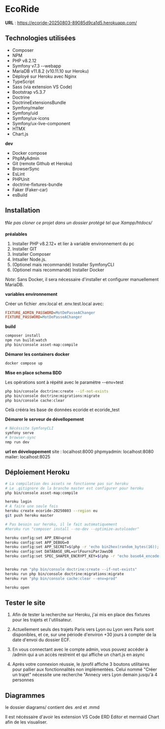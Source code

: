 # EcoRide

**URL** : https://ecoride-20250803-89085d9ca1d5.herokuapp.com/

## Technologies utilisées
- Composer
- NPM
- PHP v8.2.12
- Symfony v7.3 --webapp
- MariaDB v11.8.2 (v10.11.10 sur Heroku)
- Déployé sur Heroku avec Nginx
- TypeScript
- Sass (via extension VS Code)
- Bootstrap v5.3.7
- Doctrine
- DoctrineExtensionsBundle
- Symfony/mailer
- Symfony/uid
- Symfony/ux-icons
- Symfony/ux-live-component
- HTMX
- Chart.js

**dev**
- Docker compose
- PhpMyAdmin
- Git (remote Github et Heroku)
- BrowserSync
- EsLint
- PHPUnit
- doctrine-fixtures-bundle
- Faker (Faker-car)
- esBuild

## Installation
❗*Ne pas cloner ce projet dans un dossier protégé tel que Xampp/htdocs/*

**préalables**
1. Installer PHP v8.2.12+ et lier à variable environnement du pc
2. Installer GIT
3. Installer Composer
5. Intsaller Node.js.
6. (Optionel mais recommandé) Installer SymfonyCLI
7. (Optionel mais recommandé) Installer Docker

*Note*: Sans Docker, il sera nécessaire d'installer et configurer manuellement MariaDB.

**variables environnement**

Créer un fichier .env.local et .env.test.local avec:
```ini
FIXTURE_ADMIN_PASSWORD=MotDePasseAChanger
FIXTURE_PASSWORD=MotDePasseAChanger
```

**build**
```bash
composer install
npm run build:watch
php bin/console asset-map:compile
```

**Démarer les containers docker**
```bash
docker compose up
```

**Mise en place schema BDD**

Les opérations sont à répété avec le paramètre --env=test
```bash
php bin/console doctrine:create --if-not-exists
php bin/console doctrine:migrations:migrate
php bin/console cache:clear
```
Celà crééra les base de données ecoride et ecoride_test

**Démarer le serveur de dévellopement**

```bash
# Nécéssite SymfonyCLI
symfony serve
# browser-sync
nmp run dev
```

**url en développement**
site : localhost:8000
phpmyadmin: localhost:8080
mailer: localhost:8025 

## Déploiement Heroku
```bash
# La compilation des assets ne fonctionne pas sur heroku
# Le .gitignore de la branche master est configurer pour heroku
php bin/console asset-map:compile

heroku login
# A faire une seule fois
heroku create ecoride-20250803 --region eu
git push heroku master

# Pas besoin sur heroku, il le fait automatiquement
#heroku run "composer install --no-dev --optimize-autoloader"

heroku config:set APP_ENV=prod
heroku config:set APP_DEBUG=0
heroku config:set APP_SECRET=$(php -r 'echo bin2hex(random_bytes(16));')
heroku config:set DATABASE_URL=urlFourniParJawsDB
heroku config:set SPEC_SHAPER_ENCRYPT_KEY=$(php -r "echo base64_encode(openssl_random_pseudo_bytes(32)))"


heroku run "php bin/console doctrine:create --if-not-exists"
heroku run php bin/console doctrine:migrations:migrate
heroku run "php bin/console cache:clear --env=prod"

heroku open
```

## Tester le site

1. Afin de tester la recherche sur Heroku, j'ai mis en place des fixtures pour les trajets et l'utilisateur.

2. Actuellement seuls des trajets Paris vers Lyon ou Lyon vers Paris sont disponibles, et ce, sur une période d'environ +30 jours à compter de la date d'envoi du dossier ECF.

3. En vous connectant avec le compte admin, vous pouvez accéder à /admin qui a un accès restreint et qui affiche un chart.js en async

4. Après votre connexion réussie, le /profil affiche 3 boutons utilitaires pour pallier aux fonctionnalités non implémentées. Celui nommé "Créer un trajet" nécessite une recherche "Annecy vers Lyon demain jusqu'à 4 personnes

## Diagrammes
le dossier diagrams/ contient des .erd et .mmd

Il est nécéssaire d'avoir les extension VS Code ERD Editor et mermaid Chart afin de les visualiser.

